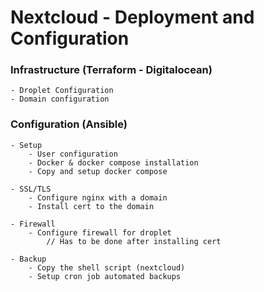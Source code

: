 # Nextcloud - Deployment and Configuration

### Infrastructure (Terraform - Digitalocean)

```
- Droplet Configuration
- Domain configuration
```

### Configuration (Ansible)

```
- Setup
    - User configuration
    - Docker & docker compose installation
    - Copy and setup docker compose

- SSL/TLS
    - Configure nginx with a domain
    - Install cert to the domain

- Firewall
    - Configure firewall for droplet
        // Has to be done after installing cert

- Backup
    - Copy the shell script (nextcloud)
    - Setup cron job automated backups
```
